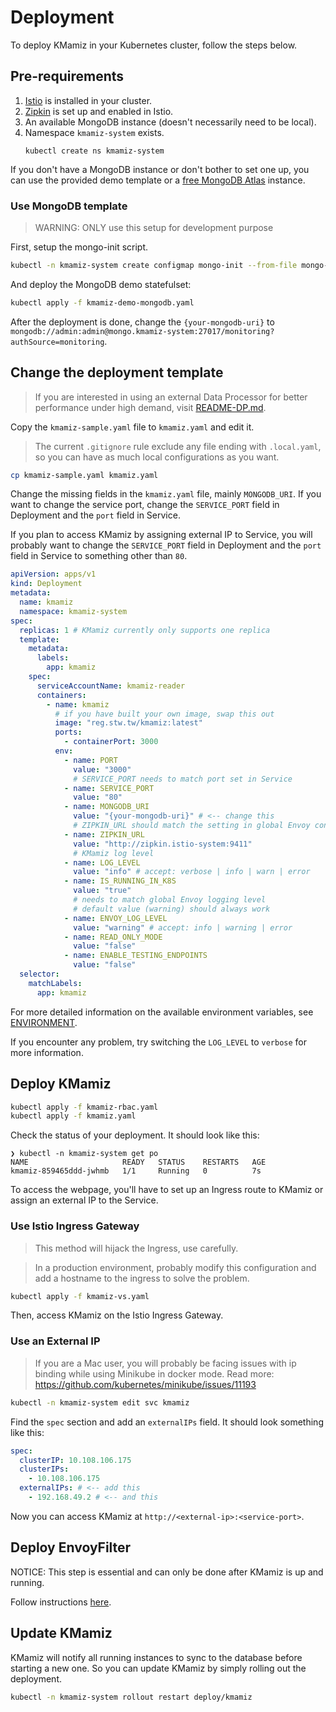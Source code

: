 # Deployment

To deploy KMamiz in your Kubernetes cluster, follow the steps below.

## Pre-requirements

1. [Istio](https://istio.io/latest/docs/setup/getting-started/) is installed in your cluster.
2. [Zipkin](https://istio.io/latest/docs/ops/integrations/zipkin/) is set up and enabled in Istio.
3. An available MongoDB instance (doesn't necessarily need to be local).
4. Namespace `kmamiz-system` exists.
   ```
   kubectl create ns kmamiz-system
   ```

If you don't have a MongoDB instance or don't bother to set one up, you can use the provided demo template or a [free MongoDB Atlas](https://www.mongodb.com/atlas/database) instance.

### Use MongoDB template

> WARNING: ONLY use this setup for development purpose

First, setup the mongo-init script.

```bash
kubectl -n kmamiz-system create configmap mongo-init --from-file mongo-init.js
```

And deploy the MongoDB demo statefulset:

```bash
kubectl apply -f kmamiz-demo-mongodb.yaml
```

After the deployment is done, change the `{your-mongodb-uri}` to `mongodb://admin:admin@mongo.kmamiz-system:27017/monitoring?authSource=monitoring`.

## Change the deployment template
> If you are interested in using an external Data Processor for better performance under high demand, visit [README-DP.md](README-DP.md).

Copy the `kmamiz-sample.yaml` file to `kmamiz.yaml` and edit it.
> The current `.gitignore` rule exclude any file ending with `.local.yaml`, so you can have as much local configurations as you want.

```bash
cp kmamiz-sample.yaml kmamiz.yaml
```

Change the missing fields in the `kmamiz.yaml` file, mainly `MONGODB_URI`. If you want to change the service port, change the `SERVICE_PORT` field in Deployment and the `port` field in Service.

If you plan to access KMamiz by assigning external IP to Service, you will probably want to change the `SERVICE_PORT` field in Deployment and the `port` field in Service to something other than `80`.

```yaml
apiVersion: apps/v1
kind: Deployment
metadata:
  name: kmamiz
  namespace: kmamiz-system
spec:
  replicas: 1 # KMamiz currently only supports one replica
  template:
    metadata:
      labels:
        app: kmamiz
    spec:
      serviceAccountName: kmamiz-reader
      containers:
        - name: kmamiz
          # if you have built your own image, swap this out
          image: "reg.stw.tw/kmamiz:latest"
          ports:
            - containerPort: 3000
          env:
            - name: PORT
              value: "3000"
              # SERVICE_PORT needs to match port set in Service
            - name: SERVICE_PORT
              value: "80"
            - name: MONGODB_URI
              value: "{your-mongodb-uri}" # <-- change this
              # ZIPKIN_URL should match the setting in global Envoy configuration
            - name: ZIPKIN_URL
              value: "http://zipkin.istio-system:9411"
              # KMamiz log level
            - name: LOG_LEVEL
              value: "info" # accept: verbose | info | warn | error
            - name: IS_RUNNING_IN_K8S
              value: "true"
              # needs to match global Envoy logging level
              # default value (warning) should always work
            - name: ENVOY_LOG_LEVEL
              value: "warning" # accept: info | warning | error
            - name: READ_ONLY_MODE
              value: "false"
            - name: ENABLE_TESTING_ENDPOINTS
              value: "false"
  selector:
    matchLabels:
      app: kmamiz
```

For more detailed information on the available environment variables, see [ENVIRONMENT](../docs/ENVIRONMENT.md).

If you encounter any problem, try switching the `LOG_LEVEL` to `verbose` for more information.

## Deploy KMamiz

```bash
kubectl apply -f kmamiz-rbac.yaml
kubectl apply -f kmamiz.yaml
```

Check the status of your deployment. It should look like this:

```
❯ kubectl -n kmamiz-system get po
NAME                     READY   STATUS    RESTARTS   AGE
kmamiz-859465ddd-jwhmb   1/1     Running   0          7s
```

To access the webpage, you'll have to set up an Ingress route to KMamiz or assign an external IP to the Service.

### Use Istio Ingress Gateway

> This method will hijack the Ingress, use carefully.

> In a production environment, probably modify this configuration and add a hostname to the ingress to solve the problem.

```bash
kubectl apply -f kmamiz-vs.yaml
```

Then, access KMamiz on the Istio Ingress Gateway.

### Use an External IP

> If you are a Mac user, you will probably be facing issues with ip binding while using Minikube in docker mode. Read more: https://github.com/kubernetes/minikube/issues/11193

```bash
kubectl -n kmamiz-system edit svc kmamiz
```

Find the `spec` section and add an `externalIPs` field. It should look something like this:

```yaml
spec:
  clusterIP: 10.108.106.175
  clusterIPs:
    - 10.108.106.175
  externalIPs: # <-- add this
    - 192.168.49.2 # <-- and this
```

Now you can access KMamiz at `http://<external-ip>:<service-port>`.

## Deploy EnvoyFilter

NOTICE: This step is essential and can only be done after KMamiz is up and running.

Follow instructions [here](../envoy).

## Update KMamiz

KMamiz will notify all running instances to sync to the database before starting a new one. So you can update KMamiz by simply rolling out the deployment.

```bash
kubectl -n kmamiz-system rollout restart deploy/kmamiz
```
